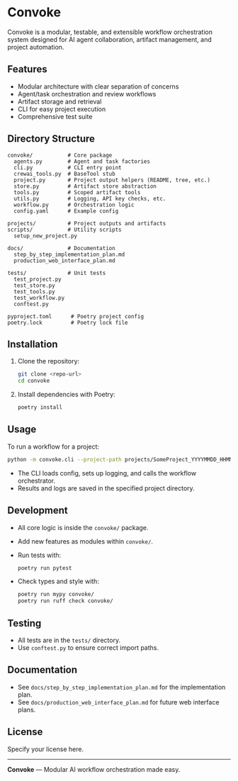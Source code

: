 # Convoke

Convoke is a modular, testable, and extensible workflow orchestration system designed for AI agent collaboration, artifact management, and project automation.

## Features

- Modular architecture with clear separation of concerns
- Agent/task orchestration and review workflows
- Artifact storage and retrieval
- CLI for easy project execution
- Comprehensive test suite

## Directory Structure

```
convoke/           # Core package
  agents.py        # Agent and task factories
  cli.py           # CLI entry point
  crewai_tools.py  # BaseTool stub
  project.py       # Project output helpers (README, tree, etc.)
  store.py         # Artifact store abstraction
  tools.py         # Scoped artifact tools
  utils.py         # Logging, API key checks, etc.
  workflow.py      # Orchestration logic
  config.yaml      # Example config

projects/          # Project outputs and artifacts
scripts/           # Utility scripts
  setup_new_project.py

docs/              # Documentation
  step_by_step_implementation_plan.md
  production_web_interface_plan.md

tests/             # Unit tests
  test_project.py
  test_store.py
  test_tools.py
  test_workflow.py
  conftest.py

pyproject.toml      # Poetry project config
poetry.lock         # Poetry lock file
```

## Installation

1. Clone the repository:

   ```bash
   git clone <repo-url>
   cd convoke
   ```

2. Install dependencies with Poetry:

   ```bash
   poetry install
   ```

## Usage

To run a workflow for a project:

```bash
python -m convoke.cli --project-path projects/SomeProject_YYYYMMDD_HHMMSS
```

- The CLI loads config, sets up logging, and calls the workflow orchestrator.
- Results and logs are saved in the specified project directory.

## Development

- All core logic is inside the `convoke/` package.
- Add new features as modules within `convoke/`.
- Run tests with:

  ```bash
  poetry run pytest
  ```

- Check types and style with:

  ```bash
  poetry run mypy convoke/
  poetry run ruff check convoke/
  ```

## Testing

- All tests are in the `tests/` directory.
- Use `conftest.py` to ensure correct import paths.

## Documentation

- See `docs/step_by_step_implementation_plan.md` for the implementation plan.
- See `docs/production_web_interface_plan.md` for future web interface plans.

## License

Specify your license here.

---

**Convoke** — Modular AI workflow orchestration made easy.

